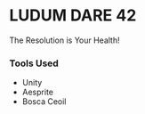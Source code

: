 # LUDUM DARE 42

The Resolution is Your Health!

###  Tools Used
 - Unity
 - Aesprite
 - Bosca Ceoil